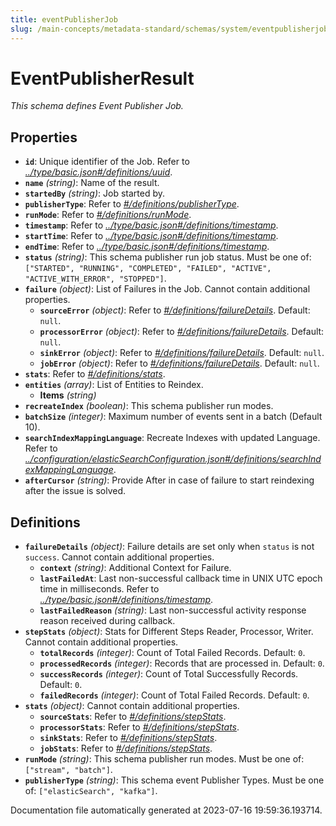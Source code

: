 ```yaml
---
title: eventPublisherJob
slug: /main-concepts/metadata-standard/schemas/system/eventpublisherjob
---
```


# EventPublisherResult

*This schema defines Event Publisher Job.*

## Properties

- **`id`**: Unique identifier of the Job. Refer to *[../type/basic.json#/definitions/uuid](#/type/basic.json#/definitions/uuid)*.
- **`name`** *(string)*: Name of the result.
- **`startedBy`** *(string)*: Job started by.
- **`publisherType`**: Refer to *[#/definitions/publisherType](#definitions/publisherType)*.
- **`runMode`**: Refer to *[#/definitions/runMode](#definitions/runMode)*.
- **`timestamp`**: Refer to *[../type/basic.json#/definitions/timestamp](#/type/basic.json#/definitions/timestamp)*.
- **`startTime`**: Refer to *[../type/basic.json#/definitions/timestamp](#/type/basic.json#/definitions/timestamp)*.
- **`endTime`**: Refer to *[../type/basic.json#/definitions/timestamp](#/type/basic.json#/definitions/timestamp)*.
- **`status`** *(string)*: This schema publisher run job status. Must be one of: `["STARTED", "RUNNING", "COMPLETED", "FAILED", "ACTIVE", "ACTIVE_WITH_ERROR", "STOPPED"]`.
- **`failure`** *(object)*: List of Failures in the Job. Cannot contain additional properties.
  - **`sourceError`** *(object)*: Refer to *[#/definitions/failureDetails](#definitions/failureDetails)*. Default: `null`.
  - **`processorError`** *(object)*: Refer to *[#/definitions/failureDetails](#definitions/failureDetails)*. Default: `null`.
  - **`sinkError`** *(object)*: Refer to *[#/definitions/failureDetails](#definitions/failureDetails)*. Default: `null`.
  - **`jobError`** *(object)*: Refer to *[#/definitions/failureDetails](#definitions/failureDetails)*. Default: `null`.
- **`stats`**: Refer to *[#/definitions/stats](#definitions/stats)*.
- **`entities`** *(array)*: List of Entities to Reindex.
  - **Items** *(string)*
- **`recreateIndex`** *(boolean)*: This schema publisher run modes.
- **`batchSize`** *(integer)*: Maximum number of events sent in a batch (Default 10).
- **`searchIndexMappingLanguage`**: Recreate Indexes with updated Language. Refer to *[../configuration/elasticSearchConfiguration.json#/definitions/searchIndexMappingLanguage](#/configuration/elasticSearchConfiguration.json#/definitions/searchIndexMappingLanguage)*.
- **`afterCursor`** *(string)*: Provide After in case of failure to start reindexing after the issue is solved.
## Definitions

- <a id="definitions/failureDetails"></a>**`failureDetails`** *(object)*: Failure details are set only when `status` is not `success`. Cannot contain additional properties.
  - **`context`** *(string)*: Additional Context for Failure.
  - **`lastFailedAt`**: Last non-successful callback time in UNIX UTC epoch time in milliseconds. Refer to *[../type/basic.json#/definitions/timestamp](#/type/basic.json#/definitions/timestamp)*.
  - **`lastFailedReason`** *(string)*: Last non-successful activity response reason received during callback.
- <a id="definitions/stepStats"></a>**`stepStats`** *(object)*: Stats for Different Steps Reader, Processor, Writer. Cannot contain additional properties.
  - **`totalRecords`** *(integer)*: Count of Total Failed Records. Default: `0`.
  - **`processedRecords`** *(integer)*: Records that are processed in. Default: `0`.
  - **`successRecords`** *(integer)*: Count of Total Successfully Records. Default: `0`.
  - **`failedRecords`** *(integer)*: Count of Total Failed Records. Default: `0`.
- <a id="definitions/stats"></a>**`stats`** *(object)*: Cannot contain additional properties.
  - **`sourceStats`**: Refer to *[#/definitions/stepStats](#definitions/stepStats)*.
  - **`processorStats`**: Refer to *[#/definitions/stepStats](#definitions/stepStats)*.
  - **`sinkStats`**: Refer to *[#/definitions/stepStats](#definitions/stepStats)*.
  - **`jobStats`**: Refer to *[#/definitions/stepStats](#definitions/stepStats)*.
- <a id="definitions/runMode"></a>**`runMode`** *(string)*: This schema publisher run modes. Must be one of: `["stream", "batch"]`.
- <a id="definitions/publisherType"></a>**`publisherType`** *(string)*: This schema event Publisher Types. Must be one of: `["elasticSearch", "kafka"]`.


Documentation file automatically generated at 2023-07-16 19:59:36.193714.
